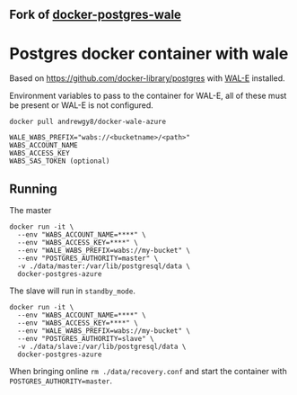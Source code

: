 ## Fork of [docker-postgres-wale](https://github.com/lukesmith/docker-postgres-wale)

# Postgres docker container with wale

Based on https://github.com/docker-library/postgres with [WAL-E](https://github.com/wal-e/wal-e) installed.

Environment variables to pass to the container for WAL-E, all of these must be present or WAL-E is not configured.

`docker pull andrewgy8/docker-wale-azure`

```
WALE_WABS_PREFIX="wabs://<bucketname>/<path>"
WABS_ACCOUNT_NAME
WABS_ACCESS_KEY
WABS_SAS_TOKEN (optional)
```

## Running

The master

```
docker run -it \
  --env "WABS_ACCOUNT_NAME=****" \
  --env "WABS_ACCESS_KEY=****" \
  --env "WALE_WABS_PREFIX=wabs://my-bucket" \
  --env "POSTGRES_AUTHORITY=master" \
  -v ./data/master:/var/lib/postgresql/data \
  docker-postgres-azure
```

The slave will run in `standby_mode`.

```
docker run -it \
  --env "WABS_ACCOUNT_NAME=****" \
  --env "WABS_ACCESS_KEY=****" \
  --env "WALE_WABS_PREFIX=wabs://my-bucket" \
  --env "POSTGRES_AUTHORITY=slave" \
  -v ./data/slave:/var/lib/postgresql/data \
  docker-postgres-azure
```

When bringing online `rm ./data/recovery.conf` and start the container with `POSTGRES_AUTHORITY=master`.
